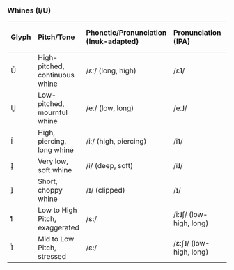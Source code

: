 ### **Whines (I/U)**

| Glyph | Pitch/Tone | Phonetic/Pronunciation (Inuk-adapted) | Pronunciation (IPA) | Role | Valence (Pleasant, Unpleasant) | Arousal (Calm, Excited) |
| :--- | :--- | :--- | :--- | :--- | :--- | :--- |
| Ū | High-pitched, continuous whine | /ɛː/ (long, high) | /ɛ˥/ | General | Unpleasant | Excited |
| U̯ | Low-pitched, mournful whine | /eː/ (low, long) | /eː˩/ | General | Unpleasant | Calm |
| Í | High, piercing, long whine | /iː/ (high, piercing) | /i˥/ | General | Unpleasant | Excited |
| I̗ | Very low, soft whine | /i/ (deep, soft) | /i˩/ | Omega | Unpleasant | Calm |
| I̤ | Short, choppy whine | /ɪ/ (clipped) | /ɪ/ | General | Unpleasant | Excited |
| I᷵ | Low to High Pitch, exaggerated | /ɛ:/ | /i:˩ʃ/ (low-high, long) | General | Neutral | Calm |
| I᷸ | Mid to Low Pitch, stressed | /ɛ:/ | /ɛ:ʃ˩/ (low-high, long) | General | Unpleasant | Excited |